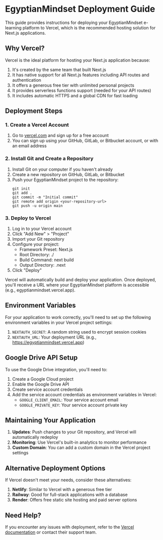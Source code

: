 # EgyptianMindset Deployment Guide

This guide provides instructions for deploying your EgyptianMindset e-learning platform to Vercel, which is the recommended hosting solution for Next.js applications.

## Why Vercel?

Vercel is the ideal platform for hosting your Next.js application because:

1. It's created by the same team that built Next.js
2. It has native support for all Next.js features including API routes and authentication
3. It offers a generous free tier with unlimited personal projects
4. It provides serverless functions support (needed for your API routes)
5. It includes automatic HTTPS and a global CDN for fast loading

## Deployment Steps

### 1. Create a Vercel Account

1. Go to [vercel.com](https://vercel.com) and sign up for a free account
2. You can sign up using your GitHub, GitLab, or Bitbucket account, or with an email address

### 2. Install Git and Create a Repository

1. Install Git on your computer if you haven't already
2. Create a new repository on GitHub, GitLab, or Bitbucket
3. Push your EgyptianMindset project to the repository:
   ```
   git init
   git add .
   git commit -m "Initial commit"
   git remote add origin <your-repository-url>
   git push -u origin main
   ```

### 3. Deploy to Vercel

1. Log in to your Vercel account
2. Click "Add New" > "Project"
3. Import your Git repository
4. Configure your project:
   - Framework Preset: Next.js
   - Root Directory: ./
   - Build Command: next build
   - Output Directory: .next
5. Click "Deploy"

Vercel will automatically build and deploy your application. Once deployed, you'll receive a URL where your EgyptianMindset platform is accessible (e.g., egyptianmindset.vercel.app).

## Environment Variables

For your application to work correctly, you'll need to set up the following environment variables in your Vercel project settings:

1. `NEXTAUTH_SECRET`: A random string used to encrypt session cookies
2. `NEXTAUTH_URL`: Your deployment URL (e.g., https://egyptianmindset.vercel.app)

## Google Drive API Setup

To use the Google Drive integration, you'll need to:

1. Create a Google Cloud project
2. Enable the Google Drive API
3. Create service account credentials
4. Add the service account credentials as environment variables in Vercel:
   - `GOOGLE_CLIENT_EMAIL`: Your service account email
   - `GOOGLE_PRIVATE_KEY`: Your service account private key

## Maintaining Your Application

1. **Updates**: Push changes to your Git repository, and Vercel will automatically redeploy
2. **Monitoring**: Use Vercel's built-in analytics to monitor performance
3. **Custom Domain**: You can add a custom domain in the Vercel project settings

## Alternative Deployment Options

If Vercel doesn't meet your needs, consider these alternatives:

1. **Netlify**: Similar to Vercel with a generous free tier
2. **Railway**: Good for full-stack applications with a database
3. **Render**: Offers free static site hosting and paid server options

## Need Help?

If you encounter any issues with deployment, refer to the [Vercel documentation](https://vercel.com/docs) or contact their support team.
